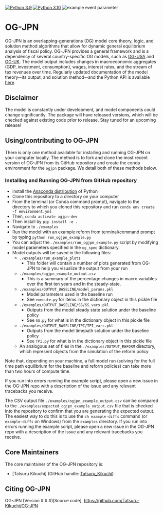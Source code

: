 [![Python 3.9](https://img.shields.io/badge/python-3.9-blue.svg)](https://www.python.org/downloads/release/python-3916/)
[![Python 3.10](https://img.shields.io/badge/python-3.10-blue.svg)](https://www.python.org/downloads/release/python-3108/)
![example event parameter](https://github.com/EAPD-DRB/OG-ZAF/actions/workflows/check_black.yml/badge.svg?branch=main)

# OG-JPN

OG-JPN is an overlapping-generations (OG) model core theory, logic, and solution method algorithms that allow for dynamic general equilibrium analysis of fiscal policy. OG-JPN provides a general framework and is a dependency of several country-specific OG models, such as [OG-USA](https://github.com/PSLmodels/OG-USA) and [OG-UK](https://github.com/PSLmodels/OG-UK). The model output includes changes in macroeconomic aggregates (GDP, investment, consumption), wages, interest rates, and the stream of tax revenues over time. Regularly updated documentation of the model theory--its output, and solution method--and the Python API is available [here](https://github.com/Tatsuru-Kikuchi/OG-JPN).


## Disclaimer

The model is constantly under development, and model components could change significantly. The package will have released versions, which will be checked against existing code prior to release. Stay tuned for an upcoming release!


## Using/contributing to OG-JPN

There is only one method available for installing and running OG-JPN on your computer locally. The method is to fork and clone the most recent version of OG-JPN from its GitHub repository and create the conda environment for the `ogjpn` package. We detail both of these methods below.

### Installing and Running OG-JPN from GitHub repository

* Install the [Anaconda distribution](https://www.anaconda.com/distribution/) of Python
* Clone this repository to a directory on your computer
* From the terminal (or Conda command prompt), navigate to the directory to which you cloned this repository and run `conda env create -f environment.yml`
* Then, `conda activate ogjpn-dev`
* Then install by `pip install -e .`
* Navigate to `./examples`
* Run the model with an example reform from terminal/command prompt by typing `python run_ogjpn_example.py`
* You can adjust the `./examples/run_ogjpn_example.py` script by modifying model parameters specified in the `og_spec` dictionary.
* Model outputs will be saved in the following files:
  * `./examples/run_example_plots`
    * This folder will contain a number of plots generated from OG-JPN to help you visualize the output from your run
  * `./examples/ogjpn_example_output.csv`
    * This is a summary of the percentage changes in macro variables over the first ten years and in the steady-state.
  * `./examples/OUTPUT_BASELINE/model_params.pkl`
    * Model parameters used in the baseline run
    * See `execute.py` for items in the dictionary object in this pickle file
  * `./examples/OUTPUT_BASELINE/SS/SS_vars.pkl`
    * Outputs from the model steady state solution under the baseline policy
    * See `SS.py` for what is in the dictionary object in this pickle file
  * `./examples/OUTPUT_BASELINE/TPI/TPI_vars.pkl`
    * Outputs from the model timepath solution under the baseline policy
    * See `TPI.py` for what is in the dictionary object in this pickle file
  * An analogous set of files in the `./examples/OUTPUT_REFORM` directory, which represent objects from the simulation of the reform policy

Note that, depending on your machine, a full model run (solving for the full time path equilibrium for the baseline and reform policies) can take more than two hours of compute time.

If you run into errors running the example script, please open a new issue in the OG-JPN repo with a description of the issue and any relevant tracebacks you receive.

The CSV output file `./examples/ogjpn_example_output.csv` can be compared to the `./examples/expected_ogjpn_example_output.csv` file that is checked into the repository to confirm that you are generating the expected output. The easiest way to do this is to use the `sh example-diffs` command (or `example-diffs` on Windows) from the `examples` directory. If you run into errors running the example script, please open a new issue in the OG-JPN repo with a description of the issue and any relevant tracebacks you receive.

## Core Maintainers

The core maintainer of the OG-JPN repository is:

* [Tatsuru Kikuchi] (GitHub handle: [Tatsuru_Kikuchi](https://github.com/Tatsuru-Kikuchi))

## Citing OG-JPN

OG-JPN (Version #.#.#)[Source code], https://github.com/Tatsuru-Kikuchi/OG-JPN
